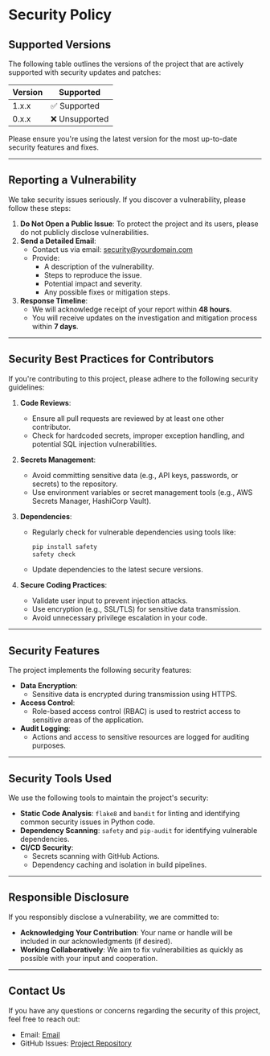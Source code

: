# Security Policy

## Supported Versions

The following table outlines the versions of the project that are actively supported with security updates and patches:

| Version        | Supported          |
|----------------|--------------------|
| 1.x.x          | ✅ Supported       |
| 0.x.x          | ❌ Unsupported     |

Please ensure you're using the latest version for the most up-to-date security features and fixes.

---

## Reporting a Vulnerability

We take security issues seriously. If you discover a vulnerability, please follow these steps:

1. **Do Not Open a Public Issue**: To protect the project and its users, please do not publicly disclose vulnerabilities.
2. **Send a Detailed Email**:
   - Contact us via email: [security@yourdomain.com](mailto:security@yourdomain.com)
   - Provide:
     - A description of the vulnerability.
     - Steps to reproduce the issue.
     - Potential impact and severity.
     - Any possible fixes or mitigation steps.
3. **Response Timeline**:
   - We will acknowledge receipt of your report within **48 hours**.
   - You will receive updates on the investigation and mitigation process within **7 days**.

---

## Security Best Practices for Contributors

If you're contributing to this project, please adhere to the following security guidelines:

1. **Code Reviews**:
   - Ensure all pull requests are reviewed by at least one other contributor.
   - Check for hardcoded secrets, improper exception handling, and potential SQL injection vulnerabilities.

2. **Secrets Management**:
   - Avoid committing sensitive data (e.g., API keys, passwords, or secrets) to the repository.
   - Use environment variables or secret management tools (e.g., AWS Secrets Manager, HashiCorp Vault).

3. **Dependencies**:
   - Regularly check for vulnerable dependencies using tools like:
     ```bash
     pip install safety
     safety check
     ```
   - Update dependencies to the latest secure versions.

4. **Secure Coding Practices**:
   - Validate user input to prevent injection attacks.
   - Use encryption (e.g., SSL/TLS) for sensitive data transmission.
   - Avoid unnecessary privilege escalation in your code.

---

## Security Features

The project implements the following security features:

- **Data Encryption**:
  - Sensitive data is encrypted during transmission using HTTPS.
- **Access Control**:
  - Role-based access control (RBAC) is used to restrict access to sensitive areas of the application.
- **Audit Logging**:
  - Actions and access to sensitive resources are logged for auditing purposes.

---

## Security Tools Used

We use the following tools to maintain the project's security:

- **Static Code Analysis**: `flake8` and `bandit` for linting and identifying common security issues in Python code.
- **Dependency Scanning**: `safety` and `pip-audit` for identifying vulnerable dependencies.
- **CI/CD Security**:
  - Secrets scanning with GitHub Actions.
  - Dependency caching and isolation in build pipelines.

---

## Responsible Disclosure

If you responsibly disclose a vulnerability, we are committed to:
- **Acknowledging Your Contribution**: Your name or handle will be included in our acknowledgments (if desired).
- **Working Collaboratively**: We aim to fix vulnerabilities as quickly as possible with your input and cooperation.

---

## Contact Us

If you have any questions or concerns regarding the security of this project, feel free to reach out:

- Email: [Email](mailto:smuhammadabiodun@gmail.com)
- GitHub Issues: [Project Repository](https://github.com/behordeun/fraud-detection-end-to-end)
